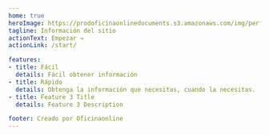 ```yaml
---
home: true
heroImage: https://prodoficinaonlinedocuments.s3.amazonaws.com/img/perfilusuario/ctaVljOux0OHyvUQEWqW1UZEVzAQMWQR52V90djbZHsVmPwU1W3hbqtk7da553bec1f2-0f95-49cf-8f62-01901494c106.jpg
tagline: Información del sitio
actionText: Empezar →
actionLink: /start/

features:
- title: Fácil
  details: Fácil obtener información
- title: Rápido
  details: Obtenga la información que necesitas, cuando la necesitas.
- title: Feature 3 Title
  details: Feature 3 Description

footer: Creado por Oficinaonline
---
```

